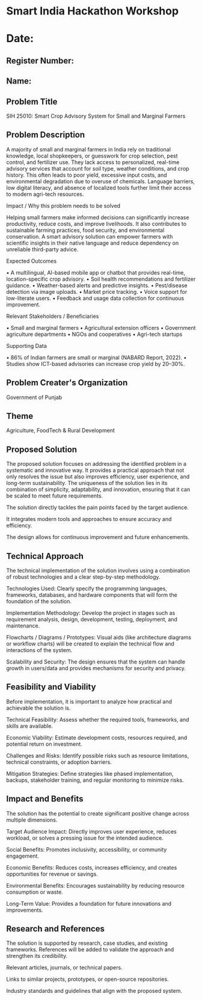 # Smart India Hackathon Workshop
# Date:
## Register Number:
## Name:
## Problem Title
SIH 25010: Smart Crop Advisory System for Small and Marginal Farmers
## Problem Description
A majority of small and marginal farmers in India rely on traditional knowledge, local shopkeepers, or guesswork for crop selection, pest control, and fertilizer use. They lack access to personalized, real-time advisory services that account for soil type, weather conditions, and crop history. This often leads to poor yield, excessive input costs, and environmental degradation due to overuse of chemicals. Language barriers, low digital literacy, and absence of localized tools further limit their access to modern agri-tech resources.

Impact / Why this problem needs to be solved

Helping small farmers make informed decisions can significantly increase productivity, reduce costs, and improve livelihoods. It also contributes to sustainable farming practices, food security, and environmental conservation. A smart advisory solution can empower farmers with scientific insights in their native language and reduce dependency on unreliable third-party advice.

Expected Outcomes

• A multilingual, AI-based mobile app or chatbot that provides real-time, location-specific crop advisory.
• Soil health recommendations and fertilizer guidance.
• Weather-based alerts and predictive insights.
• Pest/disease detection via image uploads.
• Market price tracking.
• Voice support for low-literate users.
• Feedback and usage data collection for continuous improvement.

Relevant Stakeholders / Beneficiaries

• Small and marginal farmers
• Agricultural extension officers
• Government agriculture departments
• NGOs and cooperatives
• Agri-tech startups

Supporting Data

• 86% of Indian farmers are small or marginal (NABARD Report, 2022).
• Studies show ICT-based advisories can increase crop yield by 20–30%.

## Problem Creater's Organization
Government of Punjab

## Theme
Agriculture, FoodTech & Rural Development

## Proposed Solution

The proposed solution focuses on addressing the identified problem in a systematic and innovative way. It provides a practical approach that not only resolves the issue but also improves efficiency, user experience, and long-term sustainability. The uniqueness of the solution lies in its combination of simplicity, adaptability, and innovation, ensuring that it can be scaled to meet future requirements.

The solution directly tackles the pain points faced by the target audience.

It integrates modern tools and approaches to ensure accuracy and efficiency.

The design allows for continuous improvement and future enhancements.

## Technical Approach

The technical implementation of the solution involves using a combination of robust technologies and a clear step-by-step methodology.

Technologies Used: Clearly specify the programming languages, frameworks, databases, and hardware components that will form the foundation of the solution.

Implementation Methodology: Develop the project in stages such as requirement analysis, design, development, testing, deployment, and maintenance.

Flowcharts / Diagrams / Prototypes: Visual aids (like architecture diagrams or workflow charts) will be created to explain the technical flow and interactions of the system.

Scalability and Security: The design ensures that the system can handle growth in users/data and provides mechanisms for security and privacy.

## Feasibility and Viability

Before implementation, it is important to analyze how practical and achievable the solution is.

Technical Feasibility: Assess whether the required tools, frameworks, and skills are available.

Economic Viability: Estimate development costs, resources required, and potential return on investment.

Challenges and Risks: Identify possible risks such as resource limitations, technical constraints, or adoption barriers.

Mitigation Strategies: Define strategies like phased implementation, backups, stakeholder training, and regular monitoring to minimize risks.

## Impact and Benefits

The solution has the potential to create significant positive change across multiple dimensions.

Target Audience Impact: Directly improves user experience, reduces workload, or solves a pressing issue for the intended audience.

Social Benefits: Promotes inclusivity, accessibility, or community engagement.

Economic Benefits: Reduces costs, increases efficiency, and creates opportunities for revenue or savings.

Environmental Benefits: Encourages sustainability by reducing resource consumption or waste.

Long-Term Value: Provides a foundation for future innovations and improvements.

## Research and References

The solution is supported by research, case studies, and existing frameworks. References will be added to validate the approach and strengthen its credibility.

Relevant articles, journals, or technical papers.

Links to similar projects, prototypes, or open-source repositories.

Industry standards and guidelines that align with the proposed system.
